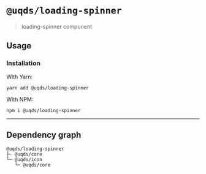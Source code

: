 # `@uqds/loading-spinner`

> loading-spinner component

## Usage

### Installation

With Yarn:

```shell
yarn add @uqds/loading-spinner
```

With NPM:

```shell
npm i @uqds/loading-spinner
```

---

## Dependency graph

```shell
@uqds/loading-spinner
├─ @uqds/core
└─ @uqds/icon
   └─ @uqds/core
```
